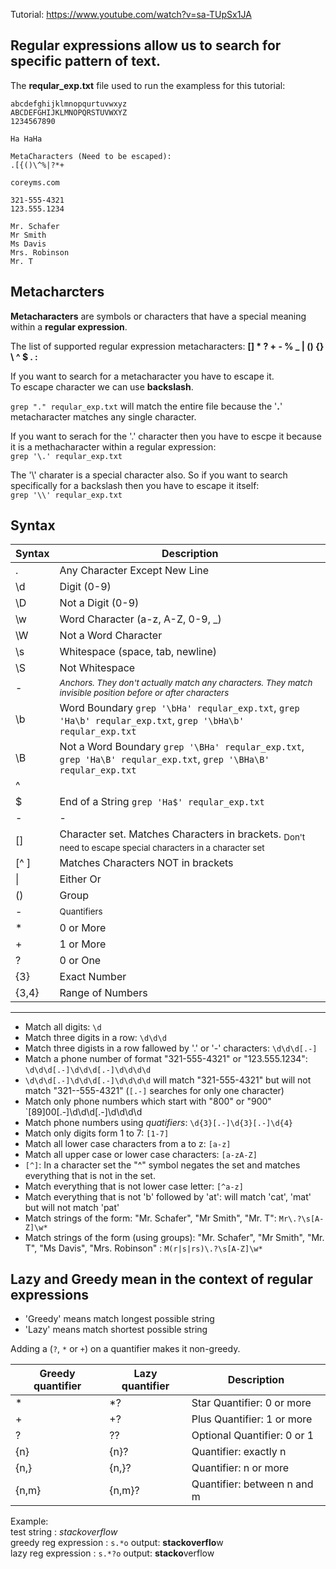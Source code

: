 
Tutorial: https://www.youtube.com/watch?v=sa-TUpSx1JA

## Regular expressions allow us to search for specific pattern of text.

The __reqular_exp.txt__ file used to run the exampless for this tutorial:
```
abcdefghijklmnopqurtuvwxyz
ABCDEFGHIJKLMNOPQRSTUVWXYZ
1234567890

Ha HaHa

MetaCharacters (Need to be escaped):
.[{()\^%|?*+

coreyms.com

321-555-4321
123.555.1234

Mr. Schafer
Mr Smith
Ms Davis
Mrs. Robinson
Mr. T
```


## Metacharcters

__Metacharacters__ are symbols or characters that have a special meaning within a __regular expression__.

The list of supported regular expression metacharacters: __[] * ? + - % _ | () {} \ ^ $ . :__

If you want to search for a metacharacter you have to escape it.\
To escape character we can use __backslash__.

`grep "." reqular_exp.txt`
will match the entire file because the '__.__' metacharacter matches any single character.

If you want to serach for the '.' character then you have to escpe it because it is a methacharacter within a regular expression:\
`grep '\.' reqular_exp.txt`

The '\\' charater is a special character also. So if you want to search specifically for a backslash then you have to escape it itself:\
`grep '\\' reqular_exp.txt`

## Syntax

| Syntax | Description |
| ----------- | ----------- |
|.|Any Character Except New Line|
|\d|Digit (0-9)|
|\D|Not a Digit (0-9)|
|\w|Word Character (a-z, A-Z, 0-9, _)|
|\W|Not a Word Character|
|\s|Whitespace (space, tab, newline)|
|\S|Not Whitespace|
|-|_<sub>Anchors. They don't actually match any characters. They match invisible position before or after characters</sub>_|
|\b|Word Boundary `grep '\bHa' reqular_exp.txt`, `grep 'Ha\b' reqular_exp.txt`, `grep '\bHa\b' reqular_exp.txt`|
|\B|Not a Word Boundary `grep '\BHa' reqular_exp.txt`, `grep 'Ha\B' reqular_exp.txt`, `grep '\BHa\B' reqular_exp.txt`|
|^||Beginning of a String `grep '^Ha' reqular_exp.txt`|
|$|End of a String `grep 'Ha$' reqular_exp.txt`|
|-|-|
|[]|Character set. Matches Characters in brackets. <sub>Don't need to escape special characters in a character set</sub>|
|[^ ]|Matches Characters NOT in brackets|
|\||Either Or|
|()|Group|
|-|<sub>Quantifiers</sub>|
|*|0 or More|
|+|1 or More|
|?|0 or One|
|{3}|Exact Number|
|{3,4}|Range of Numbers|

---

- Match all digits: `\d`
- Match three digits in a row: `\d\d\d`
- Match three digists in a row fallowed by '.' or '-' characters: `\d\d\d[.-]`
- Match a phone number of format "321-555-4321" or "123.555.1234": `\d\d\d[.-]\d\d\d[.-]\d\d\d\d`
- `\d\d\d[.-]\d\d\d[.-]\d\d\d\d` will match "321-555-4321" but will not match "321--555-4321" (`[.-]` searches for only one character)
- Match only phone numbers which start with "800" or "900" `[89]00[.-]\d\d\d[.-]\d\d\d\d
- Match phone numbers using _quatifiers_: `\d{3}[.-]\d{3}[.-]\d{4}`
- Match only digits form 1 to 7: `[1-7]`
- Match all lower case characters from a to z: `[a-z]`
- Match all upper case or lower case characters: `[a-zA-Z]`
- `[^]`: In a character set the "^" symbol negates the set and matches everything that is not in the set.
- Match everything that is not lower case letter: `[^a-z]`
- Match everything that is not 'b' followed by 'at': will match 'cat', 'mat' but will not match 'pat'
- Match strings of the form: "Mr. Schafer", "Mr Smith", "Mr. T": `Mr\.?\s[A-Z]\w*`
- Match strings of the form (using groups): "Mr. Schafer", "Mr Smith", "Mr. T", "Ms Davis", "Mrs. Robinson" : `M(r|s|rs)\.?\s[A-Z]\w*`


## Lazy and Greedy mean in the context of regular expressions
* 'Greedy' means match longest possible string
* 'Lazy' means match shortest possible string

Adding a (`?`, `*` or `+`) on a quantifier makes it non-greedy.

|Greedy quantifier | Lazy quantifier |	Description |
|--|--|--|
| * |	\*?	| Star Quantifier: 0 or more |
| + |	+? | Plus Quantifier: 1 or more |
| ?	|?? |	Optional Quantifier: 0 or 1 |
| {n} |	{n}? |	Quantifier: exactly n |
| {n,} |	{n,}? |	Quantifier: n or more |
| {n,m} |	{n,m}? |	Quantifier: between n and m |

Example:\
test string : _stackoverflow_\
greedy reg expression : `s.*o` output: **stackoverflo**w\
lazy reg expression : `s.*?o` output: **stacko**verflow
